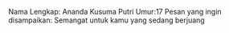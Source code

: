 Nama Lengkap: Ananda Kusuma Putri
Umur:17
Pesan yang ingin disampaikan: Semangat untuk kamu yang sedang berjuang
